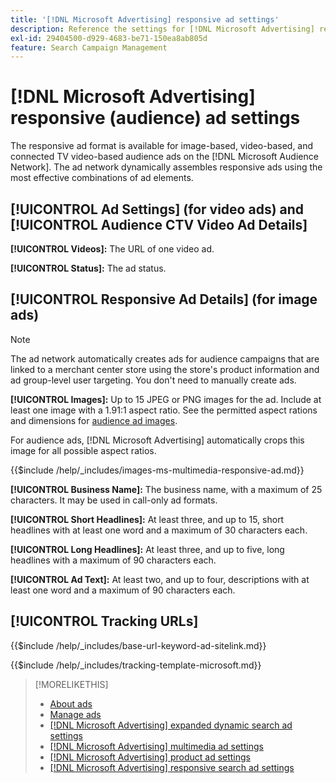 ```yaml
---
title: '[!DNL Microsoft Advertising] responsive ad settings'
description: Reference the settings for [!DNL Microsoft Advertising] responsive ads.
exl-id: 29404500-d929-4683-be71-150ea8ab805d
feature: Search Campaign Management
---
```

# [!DNL Microsoft Advertising] responsive (audience) ad settings

The responsive ad format is available for image-based, video-based, and connected TV video-based audience ads on the [!DNL Microsoft Audience Network]. The ad network dynamically assembles responsive ads using the most effective combinations of ad elements.

## [!UICONTROL Ad Settings] (for video ads) and [!UICONTROL Audience CTV Video Ad Details]

**[!UICONTROL Videos]:** The URL of one video ad.

**[!UICONTROL Status]:** The ad status.

## [!UICONTROL Responsive Ad Details] (for image ads)

>[!NOTE]
>
>The ad network automatically creates ads for audience campaigns that are linked to a merchant center store using the store's product information and ad group-level user targeting. You don't need to manually create ads.

**[!UICONTROL Images]:** Up to 15 JPEG or PNG images for the ad. Include at least one image with a 1.91:1 aspect ratio. See the permitted aspect rations and dimensions for [audience ad images](https://help.ads.microsoft.com/#apex/ads/en/56912/0).

For audience ads, [!DNL Microsoft Advertising] automatically crops this image for all possible aspect ratios.

<!-- Instructions -->

{{$include /help/_includes/images-ms-multimedia-responsive-ad.md}}

**[!UICONTROL Business Name]:** The business name, with a maximum of 25 characters. It may be used in call-only ad formats.

**[!UICONTROL Short Headlines]:** At least three, and up to 15, short headlines with at least one word and a maximum of 30 characters each.

**[!UICONTROL Long Headlines]:** At least three, and up to five, long headlines with a maximum of 90 characters each.
 
**[!UICONTROL Ad Text]:** At least two, and up to four, descriptions with at least one word and a maximum of 90 characters each.

## [!UICONTROL Tracking URLs]

<!-- **[!UICONTROL Base URl]:** -->

{{$include /help/_includes/base-url-keyword-ad-sitelink.md}}

<!-- **[!UICONTROL Tracking Template]:** -->

{{$include /help/_includes/tracking-template-microsoft.md}}

>[!MORELIKETHIS]
>
>* [About ads](ad-about.md)
>* [Manage ads](ad-manage.md)
>* [[!DNL Microsoft Advertising] expanded dynamic search ad settings](ad-settings-microsoft-dsa.md)
>* [[!DNL Microsoft Advertising] multimedia ad settings](ad-settings-microsoft-multimedia.md)
>* [[!DNL Microsoft Advertising] product ad settings](ad-settings-microsoft-product.md)
>* [[!DNL Microsoft Advertising] responsive search ad settings](ad-settings-microsoft-rsa.md)
